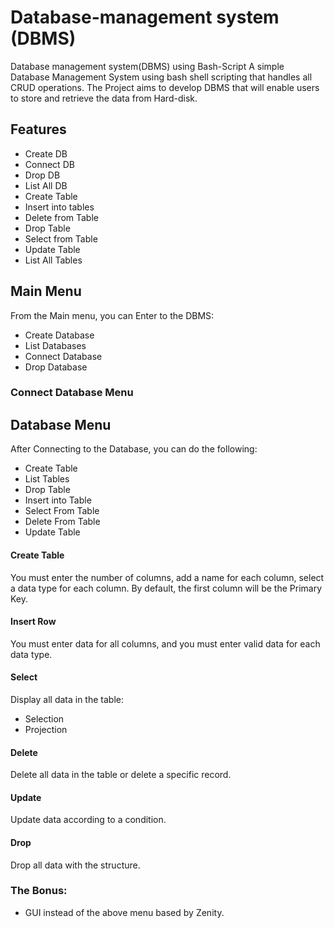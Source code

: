 # Database-management system (DBMS)
Database management system(DBMS) using Bash-Script A simple Database Management System using bash shell scripting that handles all CRUD operations.
The Project aims to develop DBMS that will enable users to store and retrieve the data from Hard-disk.

## Features
- Create DB
- Connect DB
- Drop DB
- List All DB
- Create Table
- Insert into tables
- Delete from Table
- Drop Table
- Select from Table
- Update Table
- List All Tables

## Main Menu
From the Main menu, you can Enter to the DBMS:
- Create Database
- List Databases
- Connect Database
- Drop Database

### Connect Database Menu
## Database Menu
After Connecting to the Database, you can do the following:
- Create Table
- List Tables
- Drop Table
- Insert into Table
- Select From Table
- Delete From Table
- Update Table

#### Create Table
You must enter the number of columns, add a name for each column, select a data type for each column. By default, the first column will be the Primary Key.

#### Insert Row
You must enter data for all columns, and you must enter valid data for each data type.

#### Select
Display all data in the table:
- Selection
- Projection

#### Delete
Delete all data in the table or delete a specific record.

#### Update
Update data according to a condition.

#### Drop
Drop all data with the structure.

### The Bonus:
- GUI instead of the above menu based by Zenity.

